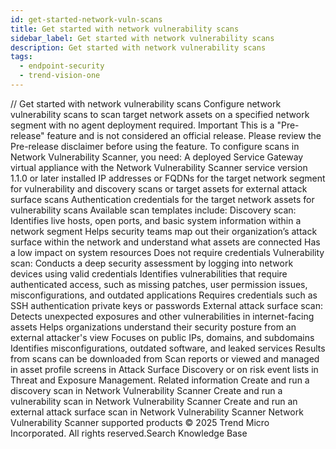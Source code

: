 ```yaml
---
id: get-started-network-vuln-scans
title: Get started with network vulnerability scans
sidebar_label: Get started with network vulnerability scans
description: Get started with network vulnerability scans
tags:
  - endpoint-security
  - trend-vision-one
---
```


/*<![CDATA[*/ $('#title').html($('meta[name=map-description]').attr('content')); /*]]>*/ Get started with network vulnerability scans Configure network vulnerability scans to scan target network assets on a specified network segment with no agent deployment required. Important This is a "Pre-release" feature and is not considered an official release. Please review the Pre-release disclaimer before using the feature. To configure scans in Network Vulnerability Scanner, you need: A deployed Service Gateway virtual appliance with the Network Vulnerability Scanner service version 1.1.0 or later installed IP addresses or FQDNs for the target network segment for vulnerability and discovery scans or target assets for external attack surface scans Authentication credentials for the target network assets for vulnerability scans Available scan templates include: Discovery scan: Identifies live hosts, open ports, and basic system information within a network segment Helps security teams map out their organization’s attack surface within the network and understand what assets are connected Has a low impact on system resources Does not require credentials Vulnerability scan: Conducts a deep security assessment by logging into network devices using valid credentials Identifies vulnerabilities that require authenticated access, such as missing patches, user permission issues, misconfigurations, and outdated applications Requires credentials such as SSH authentication private keys or passwords External attack surface scan: Detects unexpected exposures and other vulnerabilities in internet-facing assets Helps organizations understand their security posture from an external attacker's view Focuses on public IPs, domains, and subdomains Identifies misconfigurations, outdated software, and leaked services Results from scans can be downloaded from Scan reports or viewed and managed in asset profile screens in Attack Surface Discovery or on risk event lists in Threat and Exposure Management. Related information Create and run a discovery scan in Network Vulnerability Scanner Create and run a vulnerability scan in Network Vulnerability Scanner Create and run an external attack surface scan in Network Vulnerability Scanner Network Vulnerability Scanner supported products © 2025 Trend Micro Incorporated. All rights reserved.Search Knowledge Base